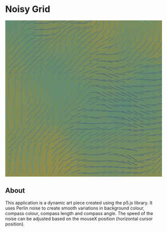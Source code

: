 # Noisy Grid

<img src="noisyGrid.png" width="500">

## About

This application is a dynamic art piece created using the p5.js library. It uses Perlin noise to create smooth variations in background colour, compass colour, compass length and compass angle. The speed of the noise can be adjusted based on the mouseX position (horizontal cursor position).